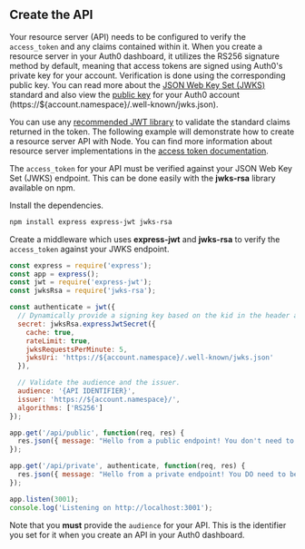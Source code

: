 ## Create the API

Your resource server (API) needs to be configured to verify the `access_token` and any claims contained within it. When you create a resource server in your Auth0 dashboard, it utilizes the RS256 signature method by default, meaning that access tokens are signed using Auth0's private key for your account. Verification is done using the corresponding public key. You can read more about the [JSON Web Key Set (JWKS)](/jwks) standard and also view the [public key](https://${account.namespace}/.well-known/jwks.json) for your Auth0 account (https://${account.namespace}/.well-known/jwks.json).

You can use any [recommended JWT library](https://jwt.io) to validate the standard claims returned in the token. The following example will demonstrate how to create a resource server API with Node. You can find more information about resource server implementations in the [access token documentation](https://auth0.com/docs/api-auth/config/asking-for-access-tokens).

The `access_token` for your API must be verified against your JSON Web Key Set (JWKS) endpoint. This can be done easily with the **jwks-rsa** library available on npm.

Install the dependencies.

```bash
npm install express express-jwt jwks-rsa
```

Create a middleware which uses **express-jwt** and **jwks-rsa** to verify the `access_token` against your JWKS endpoint.

```js
const express = require('express');
const app = express();
const jwt = require('express-jwt');
const jwksRsa = require('jwks-rsa');

const authenticate = jwt({
  // Dynamically provide a signing key based on the kid in the header and the singing keys provided by the JWKS endpoint.
  secret: jwksRsa.expressJwtSecret({
    cache: true,
    rateLimit: true,
    jwksRequestsPerMinute: 5,
    jwksUri: 'https://${account.namespace}/.well-known/jwks.json'
  }),

  // Validate the audience and the issuer.
  audience: '{API IDENTIFIER}',
  issuer: 'https://${account.namespace}/',
  algorithms: ['RS256']
});

app.get('/api/public', function(req, res) {
  res.json({ message: "Hello from a public endpoint! You don't need to be authenticated to see this." });
});

app.get('/api/private', authenticate, function(req, res) {
  res.json({ message: "Hello from a private endpoint! You DO need to be authenticated to see this." });
});

app.listen(3001);
console.log('Listening on http://localhost:3001');
```

Note that you **must** provide the `audience` for your API. This is the identifier you set for it when you create an API in your Auth0 dashboard.